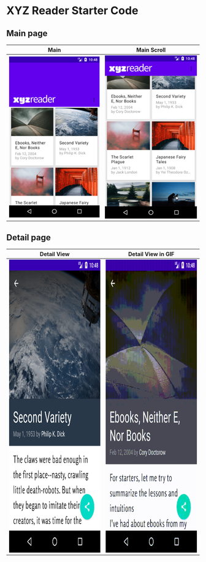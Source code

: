 # XYZ Reader Starter Code

## Main page

<table>
<thead>
<tr>
<th>Main</th>
<th>Main Scroll</th>
</tr>
</thead>
<tbody>
<tr>
<td><img alt="main image" src="./assets/main.png"></td>
<td><img alt="main scroll" src="./assets/main_scrolled.png"></td>
</tr>
</tbody>
</table>

## Detail page

<table>
<thead><tr><th>Detail View</th><th>Detail View in GIF</th></tr></thead>
<tbody><tr>
<td><img src="./assets/page_detail.png" width="430" height="765"></td>
<td><img src="./assets/page_side_scroll.opt.gif" width="430" height="765"></td>
</tr></tbody>
</table>

